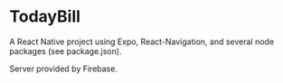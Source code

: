 # TodayBill

A React Native project using Expo, React-Navigation, and several node packages (see package.json). 

Server provided by Firebase. 


